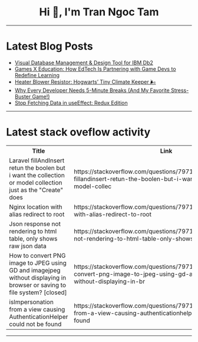 <h1 align="center">Hi 👋, I'm Tran Ngoc Tam</h1>

---

# Latest Blog Posts 
<!-- BLOG-POST-LIST:START -->
- [Visual Database Management &amp; Design Tool for IBM Db2](https://dev.to/roxana_haidiner/visual-database-management-design-tool-for-ibm-db2-1gbn)
- [Games X Education: How EdTech Is Partnering with Game Devs to Redefine Learning](https://dev.to/red_apple_technologies/games-x-education-how-edtech-is-partnering-with-game-devs-to-redefine-learning-knc)
- [Heater Blower Resistor: Hogwarts’ Tiny Climate Keeper 🌬️](https://dev.to/ersajay/heater-blower-resistor-hogwarts-tiny-climate-keeper-20n3)
- [Why Every Developer Needs 5-Minute Breaks &lpar;And My Favorite Stress-Buster Game!&rpar;](https://dev.to/ravinder_e30de87b53f67bdc/why-every-developer-needs-5-minute-breaks-and-my-favorite-stress-buster-game-31on)
- [Stop Fetching Data in useEffect: Redux Edition](https://dev.to/sibasishm/stop-fetching-data-in-useeffect-redux-edition-4gb4)
<!-- BLOG-POST-LIST:END -->

---

# Latest stack oveflow activity
<table>
  <tr><th>Title</th><th>Link</th></tr>
  <!-- STACKOVERFLOW:START --><tr><td>Laravel fillAndInsert retun the boolen but i want the collection or model collection just as the &quot;Create&quot; does</td><td>https://stackoverflow.com/questions/79718128/laravel-fillandinsert-retun-the-boolen-but-i-want-the-collection-or-model-collec</td></tr><tr><td>Nginx location with alias redirect to root</td><td>https://stackoverflow.com/questions/79718099/nginx-location-with-alias-redirect-to-root</td></tr><tr><td>Json response not rendering to html table, only shows raw json data</td><td>https://stackoverflow.com/questions/79718062/json-response-not-rendering-to-html-table-only-shows-raw-json-data</td></tr><tr><td>How to convert PNG image to JPEG using GD and imagejpeg without displaying in browser or saving to file system? [closed]</td><td>https://stackoverflow.com/questions/79717807/how-to-convert-png-image-to-jpeg-using-gd-and-imagejpeg-without-displaying-in-br</td></tr><tr><td>isImpersonation from a view causing AuthenticationHelper could not be found</td><td>https://stackoverflow.com/questions/79717714/isimpersonation-from-a-view-causing-authenticationhelper-could-not-be-found</td></tr><!-- STACKOVERFLOW:END -->
</table>

---


